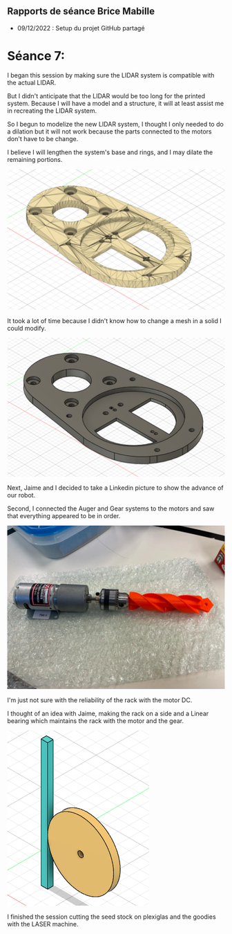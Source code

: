 ## Rapports de séance Brice Mabille

- 09/12/2022 : Setup du projet GitHub partagé

# Séance 7:

I began this session by making sure the LIDAR system is compatible with the actual LIDAR.

But I didn't anticipate that the LIDAR would be too long for the printed system. Because I will have a model and a structure, it will at least assist me in recreating the LIDAR system.

So I begun to modelize the new LIDAR system, I thought I only needed to do a dilation but it will not work because the parts connected to the motors don't have to be change. 

I believe I will lengthen the system's base and rings, and I may dilate the remaining portions.

![image](../../Documentation/Images/LIDAR1.png)

It took a lot of time because I didn't know how to change a mesh in a solid I could modify.

![image](../../Documentation/Images/LIDAR10.png)

Next, Jaime and I decided to take a Linkedin picture to show the advance of our robot.

Second, I connected the Auger and Gear systems to the motors and saw that everything appeared to be in order.

![image](../../Documentation/Images/DRILL+MOTOR.jpeg)

I'm just not sure with the reliability of the rack with the motor DC.

I thought of an idea with Jaime, making the rack on a side and a Linear bearing which maintains the rack with the motor and the gear.

![image](../../Documentation/Images/Gearsystem.png)

I finished the session cutting the seed stock on plexiglas and the goodies with the LASER machine.